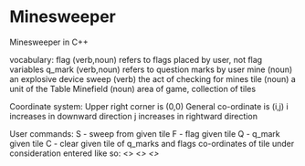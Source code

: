 # Minesweeper
Minesweeper in C++

vocabulary:
flag         (verb,noun) refers to flags placed by user, not flag variables
q_mark       (verb,noun) refers to question marks by user
mine         (noun) an explosive device
sweep        (verb) the act of checking for mines
tile         (noun) a unit of the Table
Minefield    (noun) area of game, collection of tiles

Coordinate system:
Upper right corner is (0,0)
General co-ordinate is (i,j)
i increases in downward direction
j increases in rightward direction

User commands:
S - sweep from given tile
F - flag given tile
Q - q_mark given tile
C - clear given tile of q_marks and flags
co-ordinates of tile under consideration entered like so: <<command>> <<i>> <<j>>
